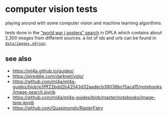 # computer vision tests
playing around with some computer vision and machine learning algorithms

tests done in the [“world war i posters” search](https://dp.la/search?q=world+war+i+poster) in DPLA which contains about 2,300 images from different sources. a list of ids and urls can be found in [`data/images.ndjson`](data/images.ndjson).

## see also
- https://ml4a.github.io/guides/
- https://pjreddie.com/darknet/yolo/
- https://github.com/ml4a/ml4a-guides/blob/e3fff22bdd2b42543d32aadecb39038bcf5aca15/notebooks/image-search.ipynb
- https://github.com/ml4a/ml4a-guides/blob/master/notebooks/image-tsne.ipynb
- https://github.com/Quasimondo/RasterFairy

